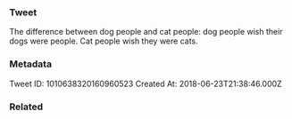 ### Tweet
The difference between dog people and cat people: dog people wish their dogs were people. Cat people wish they were cats.

### Metadata
Tweet ID: 1010638320160960523
Created At: 2018-06-23T21:38:46.000Z

### Related

